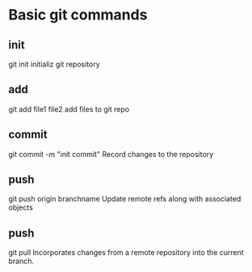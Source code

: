 # Basic git commands


## init
git init
initializ git repository

## add
git add file1 file2
add files to git repo

## commit
git commit -m "init commit"
Record changes to the repository

## push
git push origin branchname
Update remote refs along with associated objects

## push
git pull
Incorporates changes from a remote repository into the current branch.

